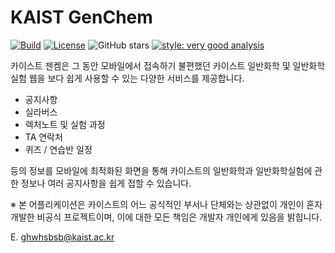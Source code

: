 # KAIST GenChem
[![Build](https://img.shields.io/github/actions/workflow/status/siesdart/KAIST_GenChem/build.yml)](https://github.com/siesdart/KAIST_GenChem/actions/workflows/build.yml)
[![License](https://img.shields.io/github/license/siesdart/KAIST_GenChem?color=blue)](https://github.com/siesdart/KAIST_GenChem/blob/main/LICENSE)
![GitHub stars](https://img.shields.io/github/stars/siesdart/KAIST_GenChem?style=flat&label=stars&labelColor=333940&color=8957e5&logo=github)
[![style: very good analysis](https://img.shields.io/badge/style-very_good_analysis-B22C89.svg)](https://pub.dev/packages/very_good_analysis)

카이스트 젠켐은 그 동안 모바일에서 접속하기 불편했던 카이스트 일반화학 및 일반화학실험 웹을 보다 쉽게 사용할 수 있는 다양한 서비스를 제공합니다.

- 공지사항
- 실라버스
- 렉처노트 및 실험 과정
- TA 연락처
- 퀴즈 / 연습반 일정

등의 정보를 모바일에 최적화된 화면을 통해 카이스트의 일반화학과 일반화학실험에 관한 정보나 여러 공지사항을 쉽게 접할 수 있습니다.

※ 본 어플리케이션은 카이스트의 어느 공식적인 부서나 단체와는 상관없이 개인이 혼자 개발한 비공식 프로젝트이며, 이에 대한 모든 책임은 개발자 개인에게 있음을 밝힙니다.

E. ghwhsbsb@kaist.ac.kr
